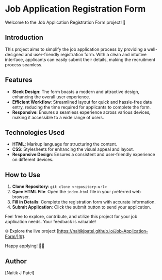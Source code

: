 # Job Application Registration Form

Welcome to the Job Application Registration Form project! 🚀

## Introduction

This project aims to simplify the job application process by providing a well-designed and user-friendly registration form. With a clean and intuitive interface, applicants can easily submit their details, making the recruitment process seamless.

## Features

- **Sleek Design**: The form boasts a modern and attractive design, enhancing the overall user experience.
- **Efficient Workflow**: Streamlined layout for quick and hassle-free data entry, reducing the time required for applicants to complete the form.
- **Responsive**: Ensures a seamless experience across various devices, making it accessible to a wide range of users.

## Technologies Used

- **HTML**: Markup language for structuring the content.
- **CSS**: Stylesheets for enhancing the visual appeal and layout.
- **Responsive Design**: Ensures a consistent and user-friendly experience on different devices.

## How to Use

1. **Clone Repository**: `git clone <repository-url>`
2. **Open HTML File**: Open the `index.html` file in your preferred web browser.
3. **Fill in Details**: Complete the registration form with accurate information.
4. **Submit Application**: Click the submit button to send your application.

Feel free to explore, contribute, and utilize this project for your job application needs. Your feedback is valuable!

🌐 Explore the live project [https://naitikjpatel.github.io/Job-Application-Form/](#).

Happy applying! 🚀✨

## Author

[Naitik J Patel]
